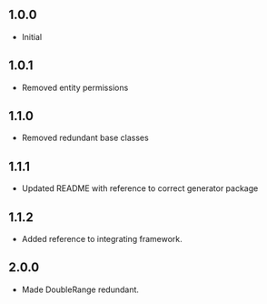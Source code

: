 ## 1.0.0

- Initial

## 1.0.1

- Removed entity permissions

## 1.1.0

- Removed redundant base classes

## 1.1.1

- Updated README with reference to correct generator package

## 1.1.2

- Added reference to integrating framework.


## 2.0.0

- Made DoubleRange redundant.